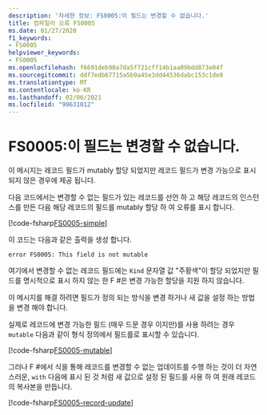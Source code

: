 ```yaml
---
description: '자세한 정보: FS0005:이 필드는 변경할 수 없습니다.'
title: 컴파일러 오류 FS0005
ms.date: 01/27/2020
f1_keywords:
- FS0005
helpviewer_keywords:
- FS0005
ms.openlocfilehash: f6691deb90a7da5f721cff14b1aa09bdd873e04f
ms.sourcegitcommit: ddf7edb67715a5b9a45e3dd44536dabc153c1de0
ms.translationtype: MT
ms.contentlocale: ko-KR
ms.lasthandoff: 02/06/2021
ms.locfileid: "99631012"
---
```

# <a name="fs0005-this-field-is-not-mutable"></a>FS0005:이 필드는 변경할 수 없습니다.

이 메시지는 레코드 필드가 mutably 할당 되었지만 레코드 필드가 변경 가능으로 표시 되지 않은 경우에 제공 됩니다.

다음 코드에서는 변경할 수 없는 필드가 있는 레코드를 선언 하 고 해당 레코드의 인스턴스를 만든 다음 해당 레코드의 필드를 mutably 할당 하 여 오류를 표시 합니다.

[!code-fsharp[FS0005-simple](~/samples/snippets/fsharp/compiler-messages/fs0005.fsx#L2-L8)]

이 코드는 다음과 같은 출력을 생성 합니다.

```text
error FS0005: This field is not mutable
```

여기에서 변경할 수 없는 레코드 필드에는 `Kind` 문자열 값 "주황색"이 할당 되었지만 필드를 명시적으로 표시 하지 않는 한 F #은 변경 가능한 할당을 지원 하지 않습니다.

이 메시지를 해결 하려면 필드가 정의 되는 방식을 변경 하거나 새 값을 설정 하는 방법을 변경 해야 합니다.

실제로 레코드에 변경 가능한 필드 (매우 드문 경우 이지만)를 사용 하려는 경우 `mutable` 다음과 같이 형식 정의에서 필드를로 표시할 수 있습니다.

[!code-fsharp[FS0005-mutable](~/samples/snippets/fsharp/compiler-messages/fs0005.fsx#L11-L17)]

그러나 F #에서 식을 통해 레코드를 변경할 수 없는 업데이트를 수행 하는 것이 더 자연 스러운, `with` 다음에 표시 된 것 처럼 새 값으로 설정 된 필드를 사용 하 여 원래 레코드의 복사본을 만듭니다.

[!code-fsharp[FS0005-record-update](~/samples/snippets/fsharp/compiler-messages/fs0005.fsx#L20-L26)]
